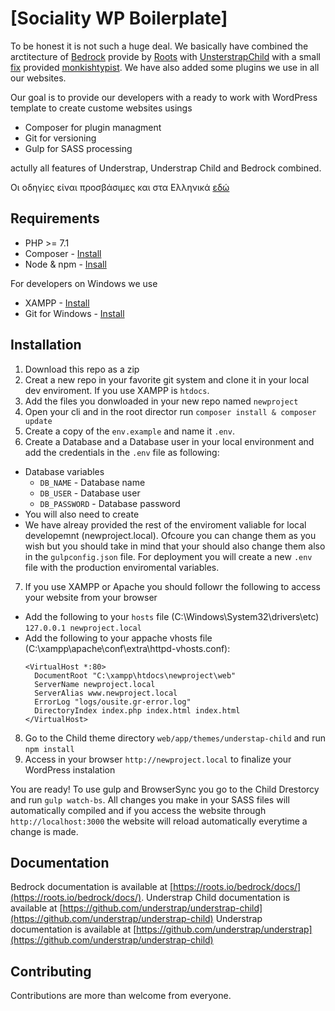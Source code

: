 # [Sociality WP Boilerplate]

To be honest it is not such a huge deal. We basically have combined the arctitecture of [Bedrock](https://roots.io/bedrock/) provide by [Roots](https://roots.io/) with [UnsterstrapChild](https://github.com/understrap/understrap-child/) with a small [fix](https://github.com/understrap/understrap-child/issues/229#issuecomment-554858596) provided [monkishtypist](https://github.com/monkishtypist). We have also added some plugins we use in all our websites.

Our goal is to provide our developers with a ready to work with WordPress template to create custome websites usings

* Composer for plugin managment
* Git for versioning
* Gulp for SASS processing

actully all features of Understrap, Understrap Child and Bedrock combined.

Οι οδηγίες είναι προσβάσιμες και στα Ελληνικά [εδώ](https://learn.sociality.gr/knwbase/wordpress-web-development-me-bedrock/)

## Requirements

* PHP >= 7.1
* Composer - [Install](https://getcomposer.org/doc/00-intro.md#installation-linux-unix-osx)
* Node & npm - [Insall](https://nodejs.org/en/)

For developers on Windows we use

* XAMPP - [Install](https://www.apachefriends.org/index.html)
* Git for Windows - [Install](https://git-scm.com/download/win)

## Installation

1. Download this repo as a zip
2. Creat a new repo in your favorite git system and clone it in your local dev enviroment. If you use XAMPP is `htdocs`.
3. Add the files you donwloaded in your new repo named `newproject `
4. Open your cli and in the root director run `composer install & composer update`
5. Create a copy of the `env.example` and name it `.env`.
6. Create a Database and a Database user in your local environment and add the credentials in the `.env` file as following:
  * Database variables
    * `DB_NAME` - Database name
    * `DB_USER` - Database user
    * `DB_PASSWORD` - Database password
  * You will also need to create
  *  We have alreay provided the rest of the enviroment valiable for local developemnt (newproject.local). Ofcoure you can change them as you wish but you should take in mind that your should also change them also in the `gulpconfig.json` file. For deployment you will create a new `.env` file with the production enviromental variables.
7. If you use XAMPP or Apache you should followr the following to access your website from your browser
  * Add the following to your `hosts` file (C:\Windows\System32\drivers\etc) `127.0.0.1 newproject.local` 
  * Add the following to your appache vhosts file (C:\xampp\apache\conf\extra\httpd-vhosts.conf):
    ```
    <VirtualHost *:80>
      DocumentRoot "C:\xampp\htdocs\newproject\web"
      ServerName newproject.local
      ServerAlias www.newproject.local
      ErrorLog "logs/ousite.gr-error.log"
      DirectoryIndex index.php index.html index.html
    </VirtualHost>
    ```
8. Go to the Child theme directory `web/app/themes/understap-child` and run `npm install`
9. Access in your browser `http://newproject.local` to finalize your WordPress instalation

You are ready!
To use gulp and BrowserSync you go to the Child Drestorcy and run `gulp watch-bs`. All changes you make in your SASS files will automatically compiled and if you access the website through `http://localhost:3000` the website will reload automatically everytime a change is made.


## Documentation

Bedrock documentation is available at [https://roots.io/bedrock/docs/](https://roots.io/bedrock/docs/).
Understrap Child documentation is available at [https://github.com/understrap/understrap-child](https://github.com/understrap/understrap-child)
Understrap documentation is available at [https://github.com/understrap/understrap](https://github.com/understrap/understrap-child)

## Contributing

Contributions are more than welcome from everyone. 
